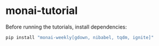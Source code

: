 # monai-tutorial

Before running the tutorials, install dependencies:

````bash
pip install "monai-weekly[gdown, nibabel, tqdm, ignite]"
````

